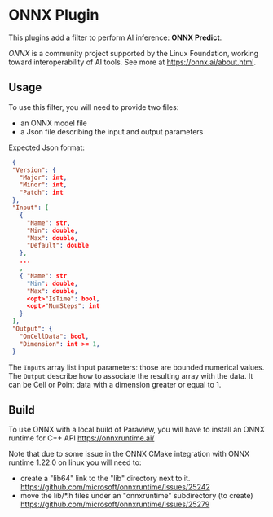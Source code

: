 # ONNX Plugin

This plugins add a filter to perform AI inference: **ONNX Predict**.

*ONNX* is a community project supported by the Linux Foundation, working toward
interoperability of AI tools. See more at <https://onnx.ai/about.html>.

## Usage

To use this filter, you will need to provide two files:
- an ONNX model file
- a Json file describing the input and output parameters

Expected Json format:
```json
 {
 "Version": {
   "Major": int,
   "Minor": int,
   "Patch": int
 },
 "Input": [
   {
     "Name": str,
     "Min": double,
     "Max": double,
     "Default": double
   },
   ...
   ,
   { "Name": str
     "Min": double,
     "Max": double,
     <opt>"IsTime": bool,
     <opt>"NumSteps": int
   }
 ],
 "Output": {
   "OnCellData": bool,
   "Dimension": int >= 1,
 }
```

The `Inputs` array list input parameters: those are bounded numerical values.
The `Output` describe how to associate the resulting array with the data.
It can be Cell or Point data with a dimension greater or equal to 1.

## Build

To use ONNX with a local build of Paraview, you will have to install an ONNX runtime
for C++ API https://onnxruntime.ai/

Note that due to some issue in the ONNX CMake integration with ONNX runtime 1.22.0 on linux
you will need to:
- create a "lib64" link to the "lib" directory next to it. <https://github.com/microsoft/onnxruntime/issues/25242>
- move the lib/*.h files under an "onnxruntime" subdirectory (to create)
  <https://github.com/microsoft/onnxruntime/issues/25279>

